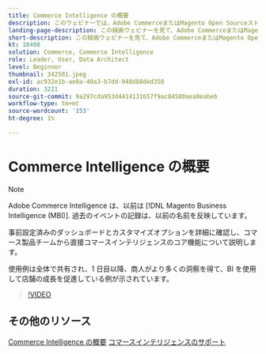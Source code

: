 ```yaml
---
title: Commerce Intelligence の概要
description: このウェビナーでは、Adobe CommerceまたはMagento Open Sourceストア向けの Commerce Intelligence のコア機能について説明します。
landing-page-description: この録画ウェビナーを見て、Adobe CommerceまたはMagento Open Sourceストア向けの Commerce Intelligence のコア機能について学びましょう。
short-description: この録画ウェビナーを見て、Adobe CommerceまたはMagento Open Sourceストア向けの Commerce Intelligence のコア機能について学びましょう。
kt: 10408
solution: Commerce, Commerce Intelligence
role: Leader, User, Data Architect
level: Beginner
thumbnail: 342501.jpeg
exl-id: ac932e1b-ae0a-40a3-b7dd-948d88ded358
duration: 3221
source-git-commit: 9a297cda953d4414131657f9ac84580aea0eabeb
workflow-type: tm+mt
source-wordcount: '153'
ht-degree: 1%

---
```


# Commerce Intelligence の概要

>[!NOTE]
>
>Adobe Commerce Intelligence は、以前は [!DNL Magento Business Intelligence (MBI)]. 過去のイベントの記録は、以前の名前を反映しています。

事前設定済みのダッシュボードとカスタマイズオプションを詳細に確認し、コマース製品チームから直接コマースインテリジェンスのコア機能について説明します。

使用例は全体で共有され、1 日目以降、商人がより多くの洞察を得て、BI を使用して店舗の成長を促進している例が示されています。

>[!VIDEO](https://video.tv.adobe.com/v/3425736?quality=12&learn=on)

## その他のリソース

[Commerce Intelligence の概要](https://experienceleague.adobe.com/docs/commerce-business-intelligence/mbi/getting-started.html)
[コマースインテリジェンスのサポート](https://experienceleague.adobe.com/docs/commerce-knowledge-base/kb/troubleshooting/miscellaneous/mbi-service-policies.html)
